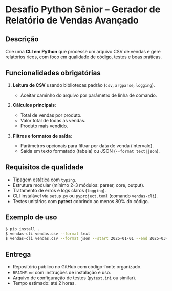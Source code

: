 # Desafio Python Sênior – Gerador de Relatório de Vendas Avançado

## Descrição
Crie uma **CLI em Python** que processe um arquivo CSV de vendas e gere relatórios ricos, com foco em qualidade de código, testes e boas práticas.

## Funcionalidades obrigatórias
1. **Leitura de CSV** usando bibliotecas padrão (`csv`, `argparse`, `logging`).  
   - Aceitar caminho do arquivo por parâmetro de linha de comando.  

2. **Cálculos principais**:  
   - Total de vendas por produto.  
   - Valor total de todas as vendas.  
   - Produto mais vendido.  

3. **Filtros e formatos de saída**:  
   - Parâmetros opcionais para filtrar por data de venda (intervalo).  
   - Saída em texto formatado (tabela) ou JSON (`--format text|json`).  

## Requisitos de qualidade
- Tipagem estática com `typing`.  
- Estrutura modular (mínimo 2–3 módulos: parser, core, output).  
- Tratamento de erros e logs claros (`logging`).  
- CLI instalável via `setup.py` ou `pyproject.toml` (comando `vendas-cli`).  
- Testes unitários com **pytest** cobrindo ao menos 80% do código.  

## Exemplo de uso
~~~bash
$ pip install .
$ vendas-cli vendas.csv --format text
$ vendas-cli vendas.csv --format json --start 2025-01-01 --end 2025-03-31
~~~

## Entrega
- Repositório público no GitHub com código-fonte organizado.  
- `README.md` com instruções de instalação e uso.  
- Arquivo de configuração de testes (`pytest.ini` ou similar).  
- Tempo estimado: até 2 horas.  
